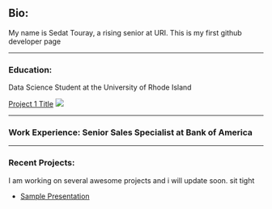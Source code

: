 ## Bio:
My name is Sedat Touray, a rising senior at URI. This is my first github developer page

---
### Education: 
Data Science Student at the University of Rhode Island

[Project 1 Title](/sample_page)
<img src="images/IMG_0525.jpg?raw=true"/>

---
### Work Experience: Senior Sales Specialist at Bank of America


---
### Recent Projects: 
I am working on several awesome projects and i will update soon. sit tight


- [Sample Presentation](http://bloose.github.io/pdf/sample_presentation.pdf)
